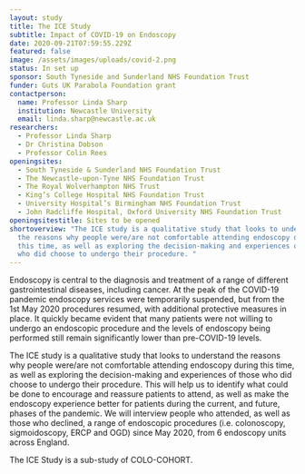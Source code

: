 ```yaml
---
layout: study
title: The ICE Study
subtitle: Impact of COVID-19 on Endoscopy
date: 2020-09-21T07:59:55.229Z
featured: false
image: /assets/images/uploads/covid-2.png
status: In set up
sponsor: South Tyneside and Sunderland NHS Foundation Trust
funder: Guts UK Parabola Foundation grant
contactperson:
  name: Professor Linda Sharp
  institution: Newcastle University
  email: linda.sharp@newcastle.ac.uk
researchers:
  - Professor Linda Sharp
  - Dr Christina Dobson
  - Professor Colin Rees
openingsites:
  - South Tyneside & Sunderland NHS Foundation Trust
  - The Newcastle-upon-Tyne NHS Foundation Trust
  - The Royal Wolverhampton NHS Trust
  - King’s College Hospital NHS Foundation Trust
  - University Hospital’s Birmingham NHS Foundation Trust
  - John Radcliffe Hospital, Oxford University NHS Foundation Trust
openingsitestitle: Sites to be opened
shortoverview: "The ICE study is a qualitative study that looks to understand
  the reasons why people were/are not comfortable attending endoscopy during
  this time, as well as exploring the decision-making and experiences of those
  who did choose to undergo their procedure. "
---
```

Endoscopy is central to the diagnosis and treatment of a range of different gastrointestinal diseases, including cancer. At the peak of the COVID-19 pandemic endoscopy services were temporarily suspended, but from the 1st May 2020 procedures resumed, with additional protective measures in place. It quickly became evident that many patients were not willing to undergo an endoscopic procedure and the levels of endoscopy being performed still remain significantly lower than pre-COVID-19 levels.

The ICE study is a qualitative study that looks to understand the reasons why people were/are not comfortable attending endoscopy during this time, as well as exploring the decision-making and experiences of those who did choose to undergo their procedure. This will help us to identify what could be done to encourage and reassure patients to attend, as well as make the endoscopy experience better for patients during the current, and future, phases of the pandemic. We will interview people who attended, as well as those who declined, a range of endoscopic procedures (i.e. colonoscopy, sigmoidoscopy, ERCP and OGD) since May 2020, from 6 endoscopy units across England.

The ICE Study is a sub-study of COLO-COHORT.